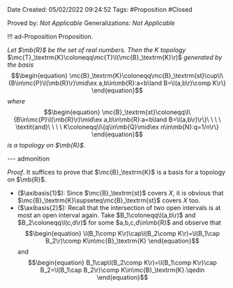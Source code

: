 <br />
<br />

Date Created: 05/02/2022 09:24:52
Tags: #Proposition #Closed 

Proved by: _Not Applicable_
Generalizations: _Not Applicable_

!!! ad-Proposition Proposition.

_Let $\mb{R}$ be the set of real numbers. Then the $K$ topology_ $\mc{T}_\textrm{K}\coloneqq\mc{T}\l(\mc{B}_\textrm{K}\r)$ _generated by the basis_
$$\begin{equation}
    \mc{B}_\textrm{K}\coloneqq\mc{B}_\textrm{st}\cup\l\{B\in\mc{P}\l(\mb{R}\r)\mid\ex a,b\in\mb{R}:a<b\land B=\l(a,b\r)\comp K\r\}
\end{equation}$$
_where_
$$\begin{equation}
    \mc{B}_\textrm{st}\coloneqq\l\{B\in\mc{P}\l(\mb{R}\r)\mid\ex a,b\in\mb{R}:a<b\land B=\l(a,b\r)\r\}\ \ \ \ \textit{and}\ \ \ \ K\coloneqq\l\{q\in\mb{Q}\mid\ex n\in\mb{N}:q=1/n\r\}
\end{equation}$$
_is a topology on $\mb{R}$._

--- admonition

_Proof_. It suffices to prove that $\mc{B}_\textrm{K}$ is a basis for a topology on $\mb{R}$.
* ($\axibasis{1}$): Since $\mc{B}_\textrm{st}$ covers $X$, it is obvious that $\mc{B}_\textrm{K}\supseteq\mc{B}_\textrm{st}$ covers $X$ too.
* ($\axibasis{2}$): Recall that the intersection of two open intervals is at most an open interval again. Take $B_1\coloneqq\l(a,b\r)$ and $B_2\coloneqq\l(c,d\r)$ for some $a,b,c,d\in\mb{R}$ and observe that
$$\begin{equation}
    \l(B_1\comp K\r)\cap\l(B_2\comp K\r)=\l(B_1\cap B_2\r)\comp K\in\mc{B}_\textrm{K}
\end{equation}$$
and
$$\begin{equation}
    B_1\cap\l(B_2\comp K\r)=\l(B_1\comp K\r)\cap B_2=\l(B_1\cap B_2\r)\comp K\in\mc{B}_\textrm{K}.\qedin
\end{equation}$$
